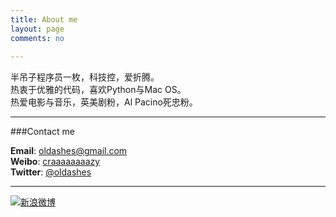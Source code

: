 ```yaml
---
title: About me  
layout: page  
comments: no  
 
---  
```



半吊子程序员一枚，科技控，爱折腾。  
热衷于优雅的代码，喜欢Python与Mac OS。  
热爱电影与音乐，英美剧粉，Al Pacino死忠粉。  

----

###Contact me        

**Email**: [oldashes@gmail.com](mailto:ccf.developer@gmail.com)   
**Weibo**: [craaaaaaaazy](http://weibo.com/u/327527275)        
**Twitter**: [@oldashes](https://twitter.com/oldashes)

----


[![新浪微博](http://service.t.sina.com.cn/widget/qmd/1448594040/27e84cd9/1.png)](http://weibo.com/u/1448594040?s=6uyXnP)